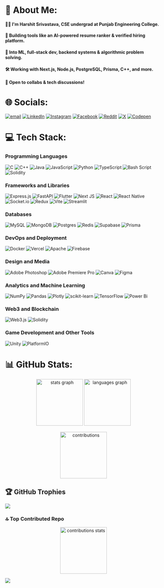 # 💫 About Me:
#### 🧑‍💻 I'm Harshit Srivastava, CSE undergrad at Punjab Engineering College.
#### 🚀 Building tools like an AI-powered resume ranker & verified hiring platform.
#### 💬 Into ML, full-stack dev, backend systems & algorithmic problem solving.
#### 🛠️ Working with Next.js, Node.js, PostgreSQL, Prisma, C++, and more.
#### 🤝 Open to collabs & tech discussions!


# 🌐 Socials:
[![email](https://img.shields.io/badge/Email-D14836?logo=gmail&logoColor=white)](mailto:hsriv04@gmail.com) [![LinkedIn](https://img.shields.io/badge/LinkedIn-%230077B5.svg?logo=linkedin&logoColor=white)](https://linkedin.com/in/harshit2004h)  [![Instagram](https://img.shields.io/badge/Instagram-%23E4405F.svg?logo=Instagram&logoColor=white)](https://instagram.com/harshit2004h)  [![Facebook](https://img.shields.io/badge/Facebook-%231877F2.svg?logo=Facebook&logoColor=white)](https://facebook.com/harshit2004h) [![Reddit](https://img.shields.io/badge/Reddit-%23FF4500.svg?logo=Reddit&logoColor=white)](https://reddit.com/user/harshit2004h) [![X](https://img.shields.io/badge/X-black.svg?logo=X&logoColor=white)](https://x.com/harshit2004h) [![Codepen](https://img.shields.io/badge/Codepen-000000?logo=codepen&logoColor=white)](https://codepen.io/harshit2004h) 

# 💻 Tech Stack:
### Programming Languages
![C](https://img.shields.io/badge/c-%2300599C.svg?style=plastic&logo=c&logoColor=white)  ![C++](https://img.shields.io/badge/c++-%2300599C.svg?style=plastic&logo=c%2B%2B&logoColor=white)  ![Java](https://img.shields.io/badge/java-%23ED8B00.svg?style=plastic&logo=openjdk&logoColor=white)  ![JavaScript](https://img.shields.io/badge/javascript-%23323330.svg?style=plastic&logo=javascript&logoColor=%23F7DF1E)  ![Python](https://img.shields.io/badge/python-3670A0?style=plastic&logo=python&logoColor=ffdd54)  ![TypeScript](https://img.shields.io/badge/typescript-%23007ACC.svg?style=plastic&logo=typescript&logoColor=white)  ![Bash Script](https://img.shields.io/badge/bash_script-%23121011.svg?style=plastic&logo=gnu-bash&logoColor=white)  ![Solidity](https://img.shields.io/badge/Solidity-%23363636.svg?style=plastic&logo=solidity&logoColor=white)  

### Frameworks and Libraries
![Express.js](https://img.shields.io/badge/express.js-%23404d59.svg?style=plastic&logo=express&logoColor=%2361DAFB)  ![FastAPI](https://img.shields.io/badge/FastAPI-005571?style=plastic&logo=fastapi)  ![Flutter](https://img.shields.io/badge/Flutter-%2302569B.svg?style=plastic&logo=Flutter&logoColor=white)  ![Next JS](https://img.shields.io/badge/Next-black?style=plastic&logo=next.js&logoColor=white)  ![React](https://img.shields.io/badge/react-%2320232a.svg?style=plastic&logo=react&logoColor=%2361DAFB)  ![React Native](https://img.shields.io/badge/react_native-%2320232a.svg?style=plastic&logo=react&logoColor=%2361DAFB)  ![Socket.io](https://img.shields.io/badge/Socket.io-black?style=plastic&logo=socket.io&badgeColor=010101)  ![Redux](https://img.shields.io/badge/redux-%23593d88.svg?style=plastic&logo=redux&logoColor=white)  ![Vite](https://img.shields.io/badge/vite-%23646CFF.svg?style=plastic&logo=vite&logoColor=white)  ![Streamlit](https://img.shields.io/badge/Streamlit-%23FE4B4B.svg?style=plastic&logo=streamlit&logoColor=white)  

### Databases
![MySQL](https://img.shields.io/badge/mysql-4479A1.svg?style=plastic&logo=mysql&logoColor=white)  ![MongoDB](https://img.shields.io/badge/MongoDB-%234ea94b.svg?style=plastic&logo=mongodb&logoColor=white)  ![Postgres](https://img.shields.io/badge/postgres-%23316192.svg?style=plastic&logo=postgresql&logoColor=white)  ![Redis](https://img.shields.io/badge/redis-%23DD0031.svg?style=plastic&logo=redis&logoColor=white)  ![Supabase](https://img.shields.io/badge/Supabase-3ECF8E?style=plastic&logo=supabase&logoColor=white)  ![Prisma](https://img.shields.io/badge/Prisma-3982CE?style=plastic&logo=Prisma&logoColor=white)  

### DevOps and Deployment
![Docker](https://img.shields.io/badge/docker-%230db7ed.svg?style=plastic&logo=docker&logoColor=white)  ![Vercel](https://img.shields.io/badge/vercel-%23000000.svg?style=plastic&logo=vercel&logoColor=white)  ![Apache](https://img.shields.io/badge/apache-%23D42029.svg?style=plastic&logo=apache&logoColor=white)  ![Firebase](https://img.shields.io/badge/firebase-%23039BE5.svg?style=plastic&logo=firebase)  

### Design and Media
![Adobe Photoshop](https://img.shields.io/badge/adobe%20photoshop-%2331A8FF.svg?style=plastic&logo=adobe%20photoshop&logoColor=white)  ![Adobe Premiere Pro](https://img.shields.io/badge/Adobe%20Premiere%20Pro-9999FF.svg?style=plastic&logo=Adobe%20Premiere%20Pro&logoColor=white)  ![Canva](https://img.shields.io/badge/Canva-%2300C4CC.svg?style=plastic&logo=Canva&logoColor=white)  ![Figma](https://img.shields.io/badge/figma-%23F24E1E.svg?style=plastic&logo=figma&logoColor=white)  

### Analytics and Machine Learning
![NumPy](https://img.shields.io/badge/numpy-%23013243.svg?style=plastic&logo=numpy&logoColor=white)  ![Pandas](https://img.shields.io/badge/pandas-%23150458.svg?style=plastic&logo=pandas&logoColor=white)  ![Plotly](https://img.shields.io/badge/Plotly-%233F4F75.svg?style=plastic&logo=plotly&logoColor=white)  ![scikit-learn](https://img.shields.io/badge/scikit--learn-%23F7931E.svg?style=plastic&logo=scikit-learn&logoColor=white)  ![TensorFlow](https://img.shields.io/badge/TensorFlow-%23FF6F00.svg?style=plastic&logo=TensorFlow&logoColor=white)  ![Power Bi](https://img.shields.io/badge/power_bi-F2C811?style=plastic&logo=powerbi&logoColor=black)  

### Web3 and Blockchain
![Web3.js](https://img.shields.io/badge/web3.js-F16822?style=plastic&logo=web3.js&logoColor=white)  ![Solidity](https://img.shields.io/badge/Solidity-%23363636.svg?style=plastic&logo=solidity&logoColor=white)  

### Game Development and Other Tools
![Unity](https://img.shields.io/badge/unity-%23000000.svg?style=plastic&logo=unity&logoColor=white)  ![PlatformIO](https://img.shields.io/badge/PlatformIO-%23222.svg?style=plastic&logo=platformio&logoColor=%23f5822a)  

# 📊 GitHub Stats:
<div align="center" >
  <img src="https://github-readme-stats.vercel.app/api?username=harshit2004h&theme=neon&hide_border=false&include_all_commits=true&count_private=false" height="150" alt="stats graph"  />
  <img src="https://github-readme-stats.vercel.app/api/top-langs/?username=harshit2004h&theme=neon&hide_border=false&include_all_commits=true&count_private=false&layout=compact" height="150" alt="languages graph"  />
</div>
<br/>
<div align="center">
  <img src="https://nirzak-streak-stats.vercel.app/?user=harshit2004h&theme=neon&hide_border=false" height="150" alt="contributions"  />
</div>


## 🏆 GitHub Trophies
![](https://github-profile-trophy.vercel.app/?username=harshit2004h&theme=neon&no-frame=false&no-bg=false&margin-w=4)

### 🔝 Top Contributed Repo
<div align="center">
    <img src="https://github-contributor-stats.vercel.app/api?username=harshit2004h&limit=5&theme=dark&combine_all_yearly_contributions=true" height="150" alt="contributions stats"  />
</div>

[![](https://visitcount.itsvg.in/api?id=harshit2004h&icon=1&color=6)](https://visitcount.itsvg.in)
